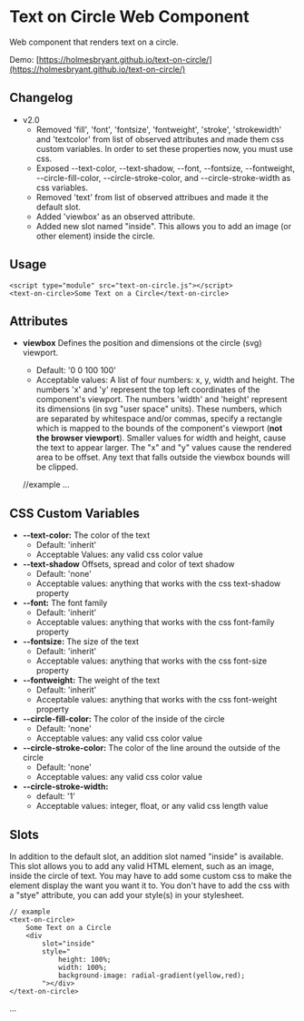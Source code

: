 # Text on Circle Web Component

Web component that renders text on a circle.

Demo: [https://holmesbryant.github.io/text-on-circle/](https://holmesbryant.github.io/text-on-circle/)

## Changelog

- v2.0
    - Removed 'fill', 'font', 'fontsize', 'fontweight', 'stroke', 'strokewidth' and 'textcolor' from list of observed attributes and made them css custom variables. In order to set these properties now, you must use css.
    - Exposed --text-color, --text-shadow, --font, --fontsize, --fontweight, --circle-fill-color, --circle-stroke-color, and --circle-stroke-width as css variables.
    - Removed 'text' from list of observed attribues and made it the default slot.
    - Added 'viewbox' as an observed attribute.
    - Added new slot named "inside". This allows you to add an image (or other element) inside the circle.

## Usage

    <script type="module" src="text-on-circle.js"></script>
    <text-on-circle>Some Text on a Circle</text-on-circle>

## Attributes

- **viewbox** Defines the position and dimensions ot the circle (svg) viewport.
    - Default: '0 0 100 100'
    - Acceptable values: A list of four numbers: x, y, width and height. The numbers 'x' and 'y' represent the top left coordinates of the component's viewport. The numbers 'width' and 'height' represent its dimensions (in svg "user space" units). These numbers, which are separated by whitespace and/or commas, specify a rectangle which is mapped to the bounds of the component's viewport (**not the browser viewport**). Smaller values for width and height, cause the text to appear larger. The "x" and "y" values cause the rendered area to be offset. Any text that falls outside the viewbox bounds will be clipped.
  

    //example
    <text-on-circle viewbox="5 -60 45 45">
	    ...
    </text-on-circle>

## CSS Custom Variables

- **--text-color:** The color of the text
    - Default: 'inherit'
    - Acceptable Values: any valid css color value
- **--text-shadow** Offsets, spread and color of text shadow
    - Default: 'none'
    - Acceptable values: anything that works with the css text-shadow property
- **--font:** The font family
    - Default: 'inherit'
    - Acceptable values: anything that works with the css font-family property
- **--fontsize:** The size of the text
    - Default: 'inherit'
    - Acceptable values: anything that works with the css font-size property
- **--fontweight:** The weight of the text
    - Default: 'inherit'
    - Acceptable values: anything that works with the css font-weight property
- **--circle-fill-color:** The color of the inside of the circle
    - Default: 'none'
    - Acceptable values: any valid css color value
- **--circle-stroke-color:** The color of the line around the outside of the circle
    - Default: 'none'
    - Acceptable values: any valid css color value
- **--circle-stroke-width:**
    - default: '1'
    - Acceptable values: integer, float, or any valid css length value

## Slots

In addition to the default slot, an addition slot named "inside" is available. This slot allows you to add any valid HTML element, such as an image, inside the circle of text. You may have to add some custom css to make the element display the want you want it to. You don't have to add the css with a "stye" attribute, you can add your style(s) in your stylesheet.

    // example
    <text-on-circle>
        Some Text on a Circle
        <div
            slot="inside"
            style="
                height: 100%;
                width: 100%;
                background-image: radial-gradient(yellow,red);
            "></div>
    </text-on-circle>
...
